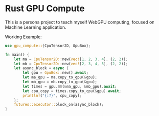 # Rust GPU Compute 

This is a persona project to teach myself WebGPU computing, focused 
on Machine Learning application.

Working Example:
 
```Rust
use gpu_compute::{CpuTensor2D, GpuBox};

fn main() {
    let ma = CpuTensor2D::new(vec![1, 2, 3, 4], (2, 2));
    let mb = CpuTensor2D::new(vec![2, 3, 4, 5], (2, 2));
    let async_block = async {
        let gpu = GpuBox::new().await;
        let ma_gpu = ma.copy_to_gpu(&gpu);
        let mb_gpu = mb.copy_to_gpu(&gpu);
        let times = gpu.mm(&ma_gpu, &mb_gpu).await;
        let cpu_copy = times.copy_to_cpu(&gpu).await;
        println!("{:?}", cpu_copy);
    };
    futures::executor::block_on(async_block);
}
``` 